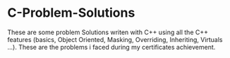 # C-Problem-Solutions
These are some problem Solutions writen with C++ using all the C++ features (basics, Object Oriented, Masking, Overriding, Inheriting, Virtuals ...). These are the problems i faced during my certificates achievement. 

